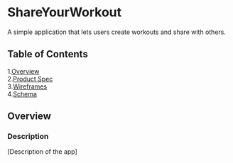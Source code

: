 # ShareYourWorkout
A simple application that lets users create workouts and share with others.

## Table of Contents
1.[Overview](#Overview)  
2.[Product Spec](#Product-Spec)  
3.[Wireframes](#Wireframes)  
4.[Schema](#Schema)

## Overview
### Description
[Description of the app]

